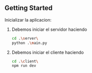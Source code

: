 <!-- GETTING STARTED -->
## Getting Started

Inicializar la aplicacion:
1. Debemos iniciar el servidor haciendo
   ```sh
   cd .\server\
   python .\main.py
   ```
2. Debemos iniciar el cliente haciendo
   ```sh
   cd .\client\
   npm run dev
   ```
